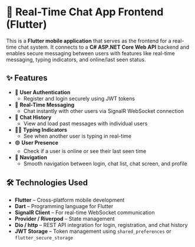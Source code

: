 # 💬 Real-Time Chat App Frontend (Flutter)

This is a **Flutter mobile application** that serves as the frontend for a real-time chat system. It connects to a **C# ASP.NET Core Web API** backend and enables secure messaging between users with features like real-time messaging, typing indicators, and online/last seen status.

## ✨ Features

- 🔐 **User Authentication**
  - Register and login securely using JWT tokens
- 💬 **Real-Time Messaging**
  - Chat instantly with other users via SignalR WebSocket connection
- 📜 **Chat History**
  - View and load past messages with individual users
- 🧑‍💻 **Typing Indicators**
  - See when another user is typing in real-time
- 🟢 **User Presence**
  - Check if a user is online or see their last seen time
- 🧭 **Navigation**
  - Smooth navigation between login, chat list, chat screen, and profile

## 🛠️ Technologies Used

- **Flutter** – Cross-platform mobile development
- **Dart** – Programming language for Flutter
- **SignalR Client** – For real-time WebSocket communication
- **Provider / Riverpod** – State management
- **Dio / http** – REST API integration for login, registration, and chat history
- **JWT Storage** – Token management using `shared_preferences` or `flutter_secure_storage`


